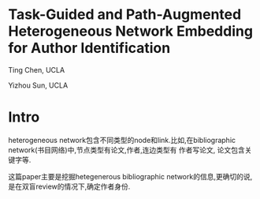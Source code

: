 # Task-Guided and Path-Augmented Heterogeneous Network Embedding for Author Identification

Ting Chen, UCLA

Yizhou Sun, UCLA

# Intro

heterogeneous network包含不同类型的node和link.比如,在bibliographic network(书目网络)中,节点类型有论文,作者,连边类型有 作者写论文, 论文包含关键字等.

这篇paper主要是挖掘hetegenerous bibliographic network的信息,更确切的说,是在双盲review的情况下,确定作者身份.